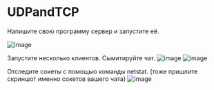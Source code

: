 # UDPandTCP
Напишите свою программу сервер и запустите её.

![image](https://user-images.githubusercontent.com/77288639/233472332-b84a2c20-7d59-4c67-859c-4a70e90f2558.png)


Запустите несколько клиентов. Сымитируйте чат.
![image](https://user-images.githubusercontent.com/77288639/233472070-853a6005-fd18-4946-bd5c-106a715b6b3a.png)
![image](https://user-images.githubusercontent.com/77288639/233472122-20c9ffff-60ca-4cc2-9023-01f92fa84f68.png)

Отследите сокеты с помощью команды netstat. (тоже пришлите скриншот именно сокетов вашего чата)
![image](https://user-images.githubusercontent.com/77288639/233472227-1f865fea-f25c-4a33-8d2d-5d0cbc9d6923.png)
